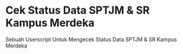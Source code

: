 # Cek Status Data SPTJM & SR Kampus Merdeka
Sebuah Userscript Untuk Mengecek Status Data SPTJM &amp; SR Kampus Merdeka
